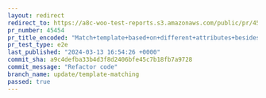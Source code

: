 ```yaml
---
layout: redirect
redirect_to: https://a8c-woo-test-reports.s3.amazonaws.com/public/pr/45454/e2e/index.html
pr_number: 45454
pr_title_encoded: "Match+template+based+on+different+attributes+besides+product+types"
pr_test_type: e2e
last_published: "2024-03-13 16:54:26 +0000"
commit_sha: a9c4defba33b4d3f8d2406bfe45c7b18fb7a9728
commit_message: "Refactor code"
branch_name: update/template-matching
passed: true
---
```

